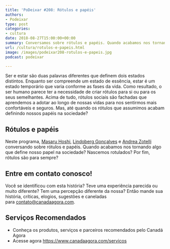 ```yaml
---
title: 'PoDeixar #208: Rótulos e papéis'
authors:
- Podeixar
type: post
categories:
- cultura
date: 2018-08-27T15:00:00+00:00
summary: Conversamos sobre rótulos e papéis. Quando acabamos nos tornando algo definindo nosso papel na sociedade? Nascemos rotulados? Rótulos são para sempre?
url: /cultura/rotulos-e-papeis.html
image: /images/podeixar208-rotulos-e-papeis.jpg
podcast: podeixar

---
```

Ser e estar são duas palavras diferentes que definem dois estados distintos. Enquanto ser compreende um estado de essência, estar é um estado temporário que varia conforme as fases da vida. Como resultado, o ser humano parece ter a necessidade de criar rótulos para si ou para os seus semelhantes. Acima de tudo, rótulos sociais são fachadas que aprendemos a adotar ao longo de nossas vidas para nos sentirmos mais confortáveis e seguros. Mas, até quando os rótulos que assumimos acabam definindo nossos papéis na sociedade?

## Rótulos e papéis

Neste programa, [Masaru Hoshi][1], [Lindoberg Gonçalves][2] e [Andrea Zotelli][3] conversando sobre rótulos e papéis. Quando acabamos nos tornando algo que define nosso papel na sociedade? Nascemos rotulados? Por fim, rótulos são para sempre?



## Entre em contato conosco!

Você se identificou com esta história? Teve uma experiência parecida ou muito diferente? Tem uma percepção diferente da nossa? Então mande sua história, críticas, elogios, sugestões e caneladas para <contato@canadaagora.com>.

## Serviços Recomendados

  * Conheça os produtos, serviços e parceiros recomendados pelo Canadá Agora
  * Acesse agora <https://www.canadaagora.com/servicos>

 [1]: /japa
 [2]: /berg
 [3]: /andreazotelli